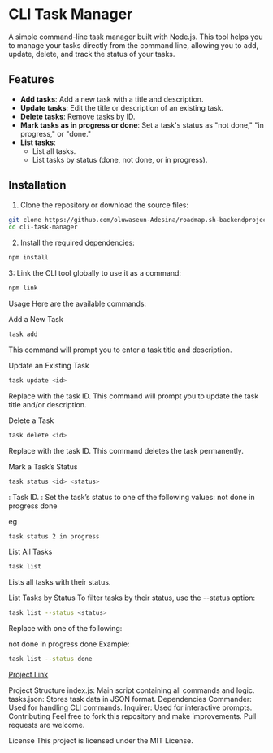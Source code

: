# CLI Task Manager

A simple command-line task manager built with Node.js. This tool helps you to manage your tasks directly from the command line, allowing you to add, update, delete, and track the status of your tasks.

## Features

- **Add tasks**: Add a new task with a title and description.
- **Update tasks**: Edit the title or description of an existing task.
- **Delete tasks**: Remove tasks by ID.
- **Mark tasks as in progress or done**: Set a task's status as "not done," "in progress," or "done."
- **List tasks**:
  - List all tasks.
  - List tasks by status (done, not done, or in progress).

## Installation

1. Clone the repository or download the source files:

```bash
git clone https://github.com/oluwaseun-Adesina/roadmap.sh-backendprojects.git
cd cli-task-manager

```

2. Install the required dependencies:

```bash
npm install
```

3: Link the CLI tool globally to use it as a command:

```bash
npm link
```

Usage
Here are the available commands:

Add a New Task

```bash
task add
```

This command will prompt you to enter a task title and description.

Update an Existing Task

```bash
task update <id>
```

Replace <id> with the task ID. This command will prompt you to update the task title and/or description.

Delete a Task

```bash
task delete <id>
```

Replace <id> with the task ID. This command deletes the task permanently.

Mark a Task’s Status

```bash
task status <id> <status>
```

<id>: Task ID.
<status>: Set the task’s status to one of the following values:
not done
in progress
done

eg

```bash
task status 2 in progress
```

List All Tasks

```bash
task list
```

Lists all tasks with their status.

List Tasks by Status
To filter tasks by their status, use the --status option:

```bash
task list --status <status>
```

Replace <status> with one of the following:

not done
in progress
done
Example:

```bash
task list --status done
```

[Project Link](https://roadmap.sh/projects/task-tracker)

Project Structure
index.js: Main script containing all commands and logic.
tasks.json: Stores task data in JSON format.
Dependencies
Commander: Used for handling CLI commands.
Inquirer: Used for interactive prompts.
Contributing
Feel free to fork this repository and make improvements. Pull requests are welcome.

License
This project is licensed under the MIT License.
